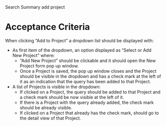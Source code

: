 Search Summary add project

Acceptance Criteria
===================

When clicking “Add to Project” a dropdown list should be displayed with:

* As first item of the dropdown, an option displayed as “Select or Add New Project” where:
  * “Add New Project” should be clickable and it should open the New Project form pop up window.
  * Once a Project is saved, the pop up window closes and the Project should be visible in the dropdown and has a check mark at the left of it as an indication that the query has been added to that Project.
* A list of Projects is visible in the dropdown:
  * If clicked on a Project, the query should be added to that Project and a check mark should be now visible at the left of it.
  * If there is a Project with the query already added, the check mark should be already visible.
  * If clicked on a Project that already has the check mark, should go to the detail view of that Project.